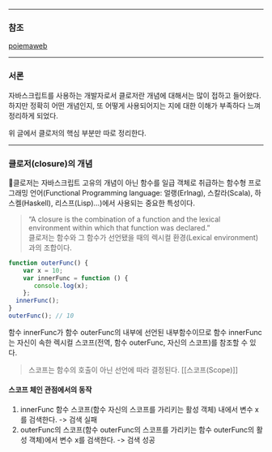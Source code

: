 
--- 
### 참조 
[poiemaweb](https://poiemaweb.com/js-closure)

--- 

### 서론 

자바스크립트를 사용하는 개발자로서 클로저란 개념에 대해서는 많이 접하고 들어왔다. 하지만 정확히 어떤 개념인지, 또 어떻게 사용되어지는 지에 대한 이해가 부족하다 느껴 정리하게 되었다. 

위 글에서 클로저의 핵심 부분만 따로 정리한다. 

--- 
### 클로저(closure)의 개념 

클로저는 자바스크립트 고유의 개념이 아닌 함수를 일급 객체로 취급하는 함수형 프로그래밍 언어(Functional Programming language: 얼랭(Erlnag), 스칼라(Scala), 하스켈(Haskell), 리스프(Lisp)…)에서 사용되는 중요한 특성이다.

> “A closure is the combination of a function and the lexical environment within which that function was declared.”  
 클로저는 함수와 그 함수가 선언됐을 때의 렉시컬 환경(Lexical environment)과의 조합이다.


```js 
function outerFunc() { 
	var x = 10; 
	var innerFunc = function () {     
	   console.log(x); 
    }; 
  innerFunc(); 
} 
outerFunc(); // 10
```

함수 innerFunc가 함수 outerFunc의 내부에 선언된 내부함수이므로 함수 innerFunc는 자신이 속한 렉시컬 스코프(전역, 함수 outerFunc, 자신의 스코프)를 참조할 수 있다. 

> 스코프는 함수의 호출이 아닌 선언에 따라 결정된다. [[스코프(Scope)]]

#### 스코프 체인 관점에서의 동작 

1. innerFunc 함수 스코프(함수 자신의 스코프를 가리키는 활성 객체) 내에서 변수 x를 검색한다. -> 검색 실패 
2. outerFunc의 스코프(함수 outerFunc의 스코프를 가리키는 함수 outerFunc의 활성 객체)에서 변수 x를 검색한다. -> 검색 성공 